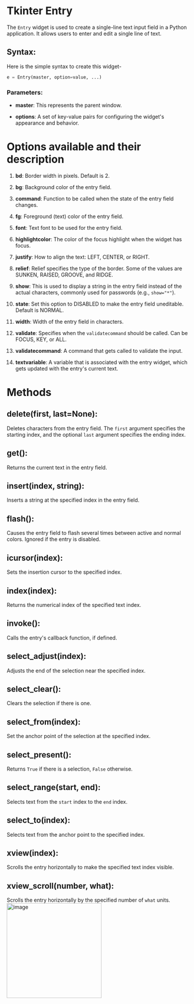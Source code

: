 # Tkinter Entry

The `Entry` widget is used to create a single-line text input field in a Python application. It allows users to enter and edit a single line of text.

## Syntax:

Here is the simple syntax to create this widget-

```python
e = Entry(master, option=value, ...)
```

### Parameters:

- **master**: This represents the parent window.

- **options**: A set of key-value pairs for configuring the widget's appearance and behavior.

# Options available and their description

1. **bd**: Border width in pixels. Default is 2.

2. **bg**: Background color of the entry field.

3. **command**: Function to be called when the state of the entry field changes.

4. **fg**: Foreground (text) color of the entry field.

5. **font**: Text font to be used for the entry field.

6. **highlightcolor**: The color of the focus highlight when the widget has focus.

7. **justify**: How to align the text: LEFT, CENTER, or RIGHT.

8. **relief**: Relief specifies the type of the border. Some of the values are SUNKEN, RAISED, GROOVE, and RIDGE.

9. **show**: This is used to display a string in the entry field instead of the actual characters, commonly used for passwords (e.g., `show="*"`).

10. **state**: Set this option to DISABLED to make the entry field uneditable. Default is NORMAL.

11. **width**: Width of the entry field in characters.

12. **validate**: Specifies when the `validatecommand` should be called. Can be FOCUS, KEY, or ALL.

13. **validatecommand**: A command that gets called to validate the input.

14. **textvariable**: A variable that is associated with the entry widget, which gets updated with the entry's current text.

# Methods

## delete(first, last=None):
Deletes characters from the entry field. The `first` argument specifies the starting index, and the optional `last` argument specifies the ending index.

## get():
Returns the current text in the entry field.

## insert(index, string):
Inserts a string at the specified index in the entry field.

## flash():
Causes the entry field to flash several times between active and normal colors. Ignored if the entry is disabled.

## icursor(index):
Sets the insertion cursor to the specified index.

## index(index):
Returns the numerical index of the specified text index.

## invoke():
Calls the entry's callback function, if defined.

## select_adjust(index):
Adjusts the end of the selection near the specified index.

## select_clear():
Clears the selection if there is one.

## select_from(index):
Set the anchor point of the selection at the specified index.

## select_present():
Returns `True` if there is a selection, `False` otherwise.

## select_range(start, end):
Selects text from the `start` index to the `end` index.

## select_to(index):
Selects text from the anchor point to the specified index.

## xview(index):
Scrolls the entry horizontally to make the specified text index visible.

## xview_scroll(number, what):
Scrolls the entry horizontally by the specified number of `what` units.
<br>
<img width="257" alt="image" src="https://github.com/yashvisharma1204/Bootcamp/assets/137611141/add25297-3e60-44b1-b8ca-d91e3b1c404a">

